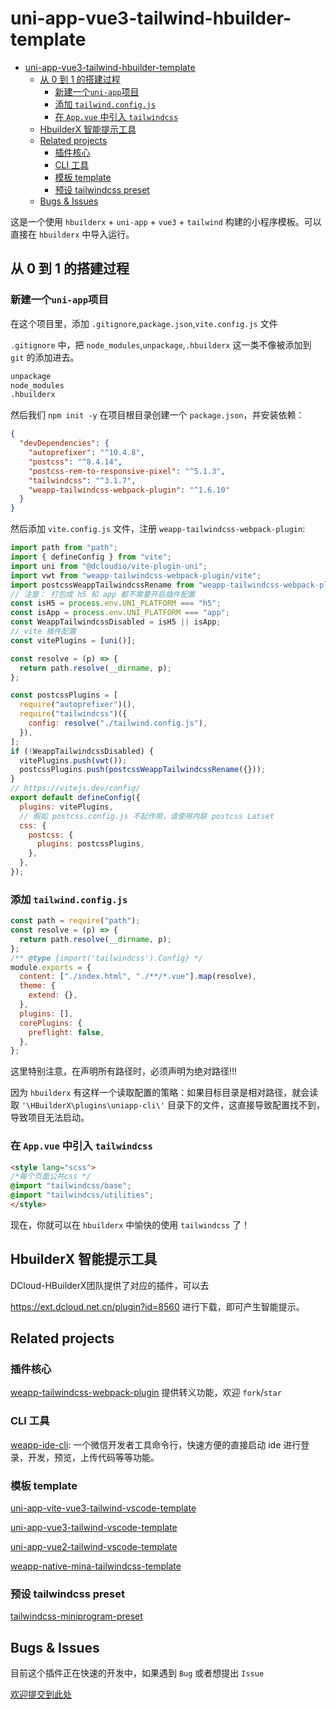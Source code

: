 # uni-app-vue3-tailwind-hbuilder-template

- [uni-app-vue3-tailwind-hbuilder-template](#uni-app-vue3-tailwind-hbuilder-template)
  - [从 0 到 1 的搭建过程](#从-0-到-1-的搭建过程)
    - [新建一个`uni-app`项目](#新建一个uni-app项目)
    - [添加 `tailwind.config.js`](#添加-tailwindconfigjs)
    - [在 `App.vue` 中引入 `tailwindcss`](#在-appvue-中引入-tailwindcss)
  - [HbuilderX 智能提示工具](#hbuilderx-智能提示工具)
  - [Related projects](#related-projects)
    - [插件核心](#插件核心)
    - [CLI 工具](#cli-工具)
    - [模板 template](#模板-template)
    - [预设 tailwindcss preset](#预设-tailwindcss-preset)
  - [Bugs & Issues](#bugs--issues)

这是一个使用 `hbuilderx` + `uni-app` + `vue3` + `tailwind` 构建的小程序模板。可以直接在 `hbuilderx` 中导入运行。

## 从 0 到 1 的搭建过程

### 新建一个`uni-app`项目

在这个项目里，添加 `.gitignore`,`package.json`,`vite.config.js` 文件

`.gitignore` 中，把 `node_modules`,`unpackage`,`.hbuilderx` 这一类不像被添加到 `git` 的添加进去。
```txt
unpackage
node_modules
.hbuilderx
```

然后我们 `npm init -y` 在项目根目录创建一个 `package.json`，并安装依赖：

```json
{
  "devDependencies": {
    "autoprefixer": "^10.4.8",
    "postcss": "^8.4.14",
    "postcss-rem-to-responsive-pixel": "^5.1.3",
    "tailwindcss": "^3.1.7",
    "weapp-tailwindcss-webpack-plugin": "^1.6.10"
  }
}

```

然后添加 `vite.config.js` 文件，注册 `weapp-tailwindcss-webpack-plugin`:

```js
import path from "path";
import { defineConfig } from "vite";
import uni from "@dcloudio/vite-plugin-uni";
import vwt from "weapp-tailwindcss-webpack-plugin/vite";
import postcssWeappTailwindcssRename from "weapp-tailwindcss-webpack-plugin/postcss";
// 注意： 打包成 h5 和 app 都不需要开启插件配置
const isH5 = process.env.UNI_PLATFORM === "h5";
const isApp = process.env.UNI_PLATFORM === "app";
const WeappTailwindcssDisabled = isH5 || isApp;
// vite 插件配置
const vitePlugins = [uni()];

const resolve = (p) => {
  return path.resolve(__dirname, p);
};

const postcssPlugins = [
  require("autoprefixer")(),
  require("tailwindcss")({
    config: resolve("./tailwind.config.js"),
  }),
];
if (!WeappTailwindcssDisabled) {
  vitePlugins.push(vwt());
  postcssPlugins.push(postcssWeappTailwindcssRename({}));
}
// https://vitejs.dev/config/
export default defineConfig({
  plugins: vitePlugins,
  // 假如 postcss.config.js 不起作用，请使用内联 postcss Latset
  css: {
    postcss: {
      plugins: postcssPlugins,
    },
  },
});
```


### 添加 `tailwind.config.js`

```js
const path = require("path");
const resolve = (p) => {
  return path.resolve(__dirname, p);
};
/** @type {import('tailwindcss').Config} */
module.exports = {
  content: ["./index.html", "./**/*.vue"].map(resolve),
  theme: {
    extend: {},
  },
  plugins: [],
  corePlugins: {
    preflight: false,
  },
};
```

这里特别注意，在声明所有路径时，必须声明为绝对路径!!!

因为 `hbuilderx` 有这样一个读取配置的策略：如果目标目录是相对路径，就会读取 `'\HBuilderX\plugins\uniapp-cli\'` 目录下的文件，这直接导致配置找不到，导致项目无法启动。


### 在 `App.vue` 中引入 `tailwindcss`

```html
<style lang="scss">
/*每个页面公共css */
@import "tailwindcss/base";
@import "tailwindcss/utilities";
</style>
```

现在，你就可以在 `hbuilderx` 中愉快的使用 `tailwindcss` 了！

## HbuilderX 智能提示工具

DCloud-HBuilderX团队提供了对应的插件，可以去 

https://ext.dcloud.net.cn/plugin?id=8560 进行下载，即可产生智能提示。

## Related projects

### 插件核心

[weapp-tailwindcss-webpack-plugin](https://github.com/sonofmagic/weapp-tailwindcss-webpack-plugin) 提供转义功能，欢迎 `fork`/`star`

### CLI 工具

[weapp-ide-cli](https://github.com/sonofmagic/utils/tree/main/packages/weapp-ide-cli): 一个微信开发者工具命令行，快速方便的直接启动 ide 进行登录，开发，预览，上传代码等等功能。

### 模板 template

[uni-app-vite-vue3-tailwind-vscode-template](https://github.com/sonofmagic/uni-app-vite-vue3-tailwind-vscode-template)

[uni-app-vue3-tailwind-vscode-template](https://github.com/sonofmagic/uni-app-vue3-tailwind-vscode-template)

[uni-app-vue2-tailwind-vscode-template](https://github.com/sonofmagic/uni-app-vue2-tailwind-vscode-template)

[weapp-native-mina-tailwindcss-template](https://github.com/sonofmagic/weapp-native-mina-tailwindcss-template)

### 预设 tailwindcss preset

[tailwindcss-miniprogram-preset](https://github.com/sonofmagic/tailwindcss-miniprogram-preset)

## Bugs & Issues

目前这个插件正在快速的开发中，如果遇到 `Bug` 或者想提出 `Issue`

[欢迎提交到此处](https://github.com/sonofmagic/weapp-tailwindcss-webpack-plugin/issues)